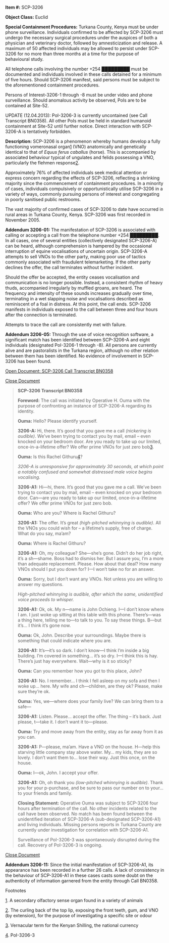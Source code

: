 **Item #:** SCP-3206

**Object Class:** Euclid

**Special Containment Procedures:** Turkana County, Kenya must be under phone surveillance. Individuals confirmed to be affected by SCP-3206 must undergo the necessary surgical procedures under the auspices of both a physician and veterinary doctor, followed by amnesticization and release. A maximum of 50 affected individuals may be allowed to persist under SCP-3206 for no more than three months at a time for the purpose of behavioural study.

All telephone calls involving the number +254 █████████ must be documented and individuals involved in these calls detained for a minimum of five hours. Should SCP-3206 manifest, said persons must be subject to the aforementioned containment procedures.

Persons of Interest-3206-1 through -8 must be under video and phone surveillance. Should anomalous activity be observed, PoIs are to be contained at Site-52.

UPDATE (12.04.2013): PoI-3206-3 is currently uncontained (see Call Transcript BN0358). All other PoIs must be held in standard humanoid containment at Site-52 until further notice. Direct interaction with SCP-3206-A is tentatively forbidden.

**Description:** SCP-3206 is a phenomenon whereby humans develop a fully functioning vomeronasal organ[1](javascript:;) (VNO) anatomically and genetically identical to that of _Equus ferus caballus_ (horse). This is accompanied by associated behaviour typical of ungulates and felids possessing a VNO, particularly the flehmen response[2](javascript:;).

Approximately 76% of affected individuals seek medical attention or express concern regarding the effects of SCP-3206, reflecting a shrinking majority since the commencement of containment procedures. In a minority of cases, individuals compulsively or opportunistically utilise SCP-3206 in a variety of ways, commonly pursuing persons of interest and congregating in poorly sanitised public restrooms.

The vast majority of confirmed cases of SCP-3206 to date have occurred in rural areas in Turkana County, Kenya. SCP-3206 was first recorded in November 2005.

**Addendum 3206-01:** The manifestation of SCP-3206 is associated with calling or accepting a call from the telephone number +254 █████████. In all cases, one of several entities (collectively designated SCP-3206-A) can be heard, although comprehension is hampered by the occasional interruption of equine vocalisations of uncertain origin. SCP-3206-A attempts to sell VNOs to the other party, making poor use of tactics commonly associated with fraudulent telemarketing. If the other party declines the offer, the call terminates without further incident.

Should the offer be accepted, the entity ceases vocalisation and communication is no longer possible. Instead, a consistent rhythm of heavy thuds, accompanied irregularly by muffled groans, are heard. The frequency and intensity of these sounds increases gradually over time, terminating in a wet slapping noise and vocalisations described as reminiscent of a foal in distress. At this point, the call ends. SCP-3206 manifests in individuals exposed to the call between three and four hours after the connection is terminated.

Attempts to trace the call are consistently met with failure.

**Addendum 3206-05:** Through the use of voice recognition software, a significant match has been identified between SCP-3206-A and eight individuals (designated PoI-3206-1 through -8). All persons are currently alive and are pastoralists in the Turkana region, although no other relation between them has been identified. No evidence of involvement in SCP-3206 has been found.

[Open Document: SCP-3206 Call Transcript BN0358](javascript:;)

[Close Document](javascript:;)

> **SCP-3206 Transcript BN0358**
> 
> **Foreword:** The call was initiated by Operative H. Ouma with the purpose of confronting an instance of SCP-3206-A regarding its identity.
> 
> **<Begin Log>**
> 
> **Ouma:** Hello? Please identify yourself.
> 
> **3206-A:** Hi, there. It’s good that you gave me a call _(nickering is audible)_. We’ve been trying to contact you by mail, email – even knocked on your bedroom door. Are you ready to take up our limited, once-in-a-lifetime offer? We offer prime VNOs for just zero bob[3](javascript:;).
> 
> **Ouma:** Is this Rachel Githuru[4](javascript:;)?
> 
> _3206-A is unresponsive for approximately 30 seconds, at which point a notably confused and somewhat distressed male voice begins vocalising._
> 
> **3206-A1:** Hi—hi, there. It’s good that you gave me a call. We’ve been trying to contact you by mail, email – even knocked on your bedroom door. Can—are you ready to take up our limited, once-in-a-lifetime offer? We offer prime VNOs for just zero bob.
> 
> **Ouma:** Who are you? Where is Rachel Githuru?
> 
> **3206-A1:** The offer. It’s great _(high-pitched whinnying is audible)_. All the VNOs you could wish for – a lifetime’s supply, free of charge. What do you say, ma’am?
> 
> **Ouma:** Where is Rachel Githuru?
> 
> **3206-A1:** Oh, my colleague? She—she’s gone. Didn’t do her job right, it’s a sh—shame. Boss had to dismiss her. But I assure you, I’m a more than adequate replacement. Please. How about that deal? How many VNOs should I put you down for? I—I won’t take no for an answer.
> 
> **Ouma:** Sorry, but I don’t want any VNOs. Not unless you are willing to answer my questions.
> 
> _High-pitched whinnying is audible, after which the same, unidentified voice proceeds to whisper._
> 
> **3206-A1:** Ok, ok. My n—name is John Ochieng. I—I don’t know where I am. I just woke up sitting at this table with this phone. There’s—was a thing here, telling me to—to talk to you. To say these things. B—but it’s… I think it’s gone now.
> 
> **Ouma:** Ok, John. Describe your surroundings. Maybe there is something that could indicate where you are.
> 
> **3206-A1:** It’s—it’s so dark. I don’t know—I think I’m inside a big building. I’m covered in something… it’s so dry. I—I think this is hay. There’s just hay everywhere. Wait—why is it so sticky?
> 
> **Ouma:** Can you remember how you got to this place, John?
> 
> **3206-A1:** No. I remember… I think I fell asleep on my sofa and then I woke up… here. My wife and ch—children, are they ok? Please, make sure they’re ok.
> 
> **Ouma:** Yes, we—where does your family live? We can bring them to a safe—
> 
> **3206-A1:** Listen. Please… accept the offer. The thing – it’s back. Just please, t—take it. I don’t want it to—please.
> 
> **Ouma:** Try and move away from the entity, stay as far away from it as you can.
> 
> **3206-A1:** P—please, ma’am. Have a VNO on the house. H—help this starving little company stay above water. My… my kids, they are so lovely. I don’t want them to… lose their way. Just this once, on the house.
> 
> **Ouma:** I—ok, John. I accept your offer.
> 
> **3206-A1:** Oh, oh thank you _(low-pitched whinnying is audible)_. Thank you for your p-purchase, and be sure to pass our number on to your… to your friends and family.
> 
> **<End Log>**
> 
> **Closing Statement:** Operative Ouma was subject to SCP-3206 four hours after termination of the call. No other incidents related to the call have been observed. No match has been found between the unidentified iteration of SCP-3206-A (sub-designated SCP-3206-A1) and living individuals. Missing persons reports in Turkana County are currently under investigation for correlation with SCP-3206-A1.
> 
> Surveillance of PoI-3206-3 was spontaneously disrupted during the call. Recovery of PoI-3206-3 is ongoing.

[Close Document](javascript:;)

**Addendum 3206-11:** Since the initial manifestation of SCP-3206-A1, its appearance has been recorded in a further 26 calls. A lack of consistency in the behaviour of SCP-3206-A1 in these cases casts some doubt on the authenticity of information garnered from the entity through Call BN0358.

Footnotes

[1](javascript:;). A secondary olfactory sense organ found in a variety of animals

[2](javascript:;). The curling back of the top lip, exposing the front teeth, gum, and VNO (by extension), for the purpose of investigating a specific site or odour

[3](javascript:;). Vernacular term for the Kenyan Shilling, the national currency

[4](javascript:;). PoI-3206-3